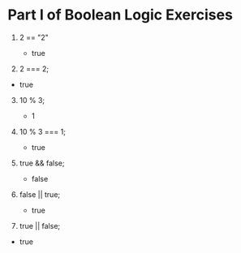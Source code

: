 #  Part I of Boolean Logic Exercises

1. 2 == "2"
   - true

2. 2 === 2;
  - true

3. 10 % 3;
   - 1

4. 10 % 3 === 1;
   - true

5. true && false;
   - false
   
6. false || true;
   - true

7. true || false;
  - true